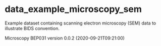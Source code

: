 # data_example_microscopy_sem
Example dataset containing scanning electron microscopy (SEM) data to illustrate BIDS convention.

Microscopy BEP031 version 0.0.2 (2020-09-21T09:21:00)
